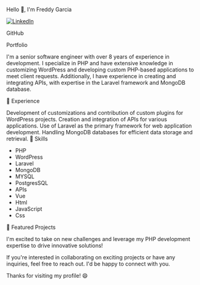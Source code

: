 Hello 👋, I'm Freddy Garcia 

[![LinkedIn](https://img.shields.io/badge/-LinkedIn-0077B5?style=flat-square&logo=linkedin&logoColor=white)](https://www.linkedin.com/in/freddy-jose-garcia-2735a977/)

GitHub

Portfolio

I'm a senior software engineer with over 8 years of experience in development. I specialize in PHP and have extensive knowledge in customizing WordPress and developing custom PHP-based applications to meet client requests. Additionally, I have experience in creating and integrating APIs, with expertise in the Laravel framework and MongoDB database.

💼 Experience

Development of customizations and contribution of custom plugins for WordPress projects.
Creation and integration of APIs for various applications.
Use of Laravel as the primary framework for web application development.
Handling MongoDB databases for efficient data storage and retrieval.
🚀 Skills

- PHP
- WordPress
- Laravel
- MongoDB
- MYSQL
- PostgresSQL
- APIs
- Vue
- Html
- JavaScript
- Css


🔭 Featured Projects

I'm excited to take on new challenges and leverage my PHP development expertise to drive innovative solutions!

If you're interested in collaborating on exciting projects or have any inquiries, feel free to reach out. I'd be happy to connect with you.

Thanks for visiting my profile! 😄
